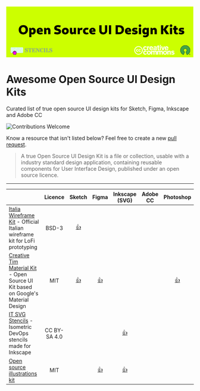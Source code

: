 ![cover](/cover.png)

# Awesome Open Source UI Design Kits

Curated list of true open source UI design kits for Sketch, Figma, Inkscape and Adobe CC

![Contributions Welcome](https://img.shields.io/badge/Contributions-welcome-blue.svg)

Know a resource that isn't listed below? Feel free to create a new [pull request](https://github.com/alexpate/awesome-design-systems/pulls).

> A true Open Source UI Design Kit is a file or collection, usable with a industry standard design application, containing reusable components for User Interface Design, published under an open source licence.
---

|                                                                                                                | Licence | Sketch | Figma | Inkscape (SVG) | Adobe CC                                | Photoshop |
| -------------------------------------------------------------------------------------------------------------- | :--------: |:--------: | :----------: | :-----------: | :---------------------------------------------------------------------------: | :--------: |
| [Italia Wireframe Kit](https://github.com/italia/design-wireframe-kit) - Official Italian wireframe kit for LoFi prototyping                                                       |   BSD-3          |     [👍](https://github.com/italia/design-wireframe-kit/raw/master/italia-Wire-kit.sketch)     |             |             |                         | |
| [Creative Tim Material Kit](https://github.com/creativetimofficial/material-kit) - Open Source UI Kit based on Google's Material Design                                                   |   MIT          |     [👍](https://github.com/creativetimofficial/material-kit/tree/sketch)     |            [👍](https://demos.creative-tim.com/material-kit-figma/presentation.html)         |                         | | [👍](https://github.com/creativetimofficial/material-kit/tree/photoshop) |
| [IT SVG Stencils](https://github.com/kwaltzer/it-svg-stencils) - Isometric DevOps stencils made for Inkscape | CC BY-SA 4.0 | | | [👍](https://github.com/kwaltzer/it-svg-stencils/blob/master/IT-stencils.svg) | | |
| [Open source illustrations kit](https://illlustrations.co/) | MIT | | [👍](https://www.figma.com/community/file/810922307190314237) | [👍](https://github.com/realvjy/illlustrations/releases/download/1.0.3/illlustrations.co.1.0.3.zip) | | |


